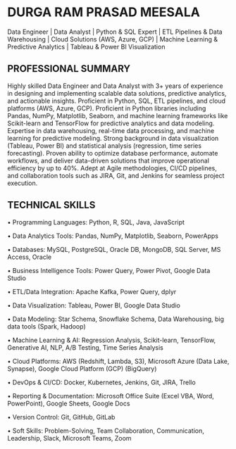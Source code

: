 # DURGA RAM PRASAD MEESALA
Data Engineer | Data Analyst | Python &amp; SQL Expert | ETL Pipelines &amp; Data Warehousing | Cloud Solutions (AWS, Azure, GCP) | Machine Learning &amp; Predictive Analytics | Tableau &amp; Power BI Visualization
## PROFESSIONAL SUMMARY
Highly skilled Data Engineer and Data Analyst with 3+ years of experience in designing and implementing scalable data solutions, predictive analytics, and actionable insights. Proficient in Python, SQL, ETL pipelines, and cloud platforms (AWS, Azure, GCP). Proficient in Python libraries including Pandas, NumPy, Matplotlib, Seaborn, and machine learning frameworks like Scikit-learn and TensorFlow for predictive analytics and data modeling. Expertise in data warehousing, real-time data processing, and machine learning for predictive modeling. Strong background in data visualization (Tableau, Power BI) and statistical analysis (regression, time series forecasting). Proven ability to optimize database performance, automate workflows, and deliver data-driven solutions that improve operational efficiency by up to 40%. Adept at Agile methodologies, CI/CD pipelines, and collaboration tools such as JIRA, Git, and Jenkins for seamless project execution. 

## TECHNICAL SKILLS

• Programming Languages: Python, R, SQL, Java, JavaScript

• Data Analytics Tools: Pandas, NumPy, Matplotlib, Seaborn, PowerApps

• Databases: MySQL, PostgreSQL, Oracle DB, MongoDB, SQL Server, MS Access, Oracle

• Business Intelligence Tools: Power Query, Power Pivot, Google Data Studio

• ETL/Data Integration: Apache Kafka, Power Query, dplyr

• Data Visualization: Tableau, Power BI, Google Data Studio

• Data Modeling: Star Schema, Snowflake Schema, Data Warehousing, big data tools (Spark, Hadoop)

• Machine Learning & AI: Regression Analysis, Scikit-learn, TensorFlow, Generative AI, NLP, A/B Testing, Time Series Analysis

• Cloud Platforms: AWS (Redshift, Lambda, S3), Microsoft Azure (Data Lake, Synapse), Google Cloud Platform (GCP) (BigQuery)

• DevOps & CI/CD: Docker, Kubernetes, Jenkins, Git, JIRA, Trello

• Reporting & Documentation: Microsoft Office Suite (Excel VBA, Word, PowerPoint), Google Sheets, Google Docs

• Version Control: Git, GitHub, GitLab

• Soft Skills: Problem-Solving, Team Collaboration, Communication, Leadership, Slack, Microsoft Teams, Zoom 
